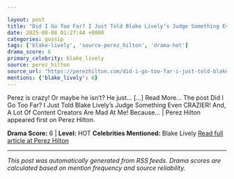 ```yaml
---

layout: post
title: "Did I Go Too Far? I Just Told Blake Lively’s Judge Something Even CRAZIER! And, A Lot Of Content Creators Are Mad At Me! Because... | Perez Hilton""
date: 2025-08-08 01:27:44 +0000
categories: gossip
tags: ['blake-lively', 'source-perez_hilton', 'drama-hot']
drama_score: 6
primary_celebrity: blake_lively
source: perez_hilton
source_url: "https://perezhilton.com/did-i-go-too-far-i-just-told-blake-livelys-judge-something-even-crazier-and-a-lot-of-content-creators-are-mad-at-me-because-perez-hilton/""
mentions: {'blake_lively': 6}
---
```


Perez is crazy! Or maybe he isn’t? He just… [...] Read More... The post Did I Go Too Far? I Just Told Blake Lively’s Judge Something Even CRAZIER! And, A Lot Of Content Creators Are Mad At Me! Because... | Perez Hilton appeared first on Perez Hilton.

**Drama Score:** 6 | **Level:** HOT **Celebrities Mentioned:** Blake Lively [Read full article at Perez Hilton](https://perezhilton.com/did-i-go-too-far-i-just-told-blake-livelys-judge-something-even-crazier-and-a-lot-of-content-creators-are-mad-at-me-because-perez-hilton/)

---

*This post was automatically generated from RSS feeds. Drama scores are calculated based on mention frequency and source reliability.*